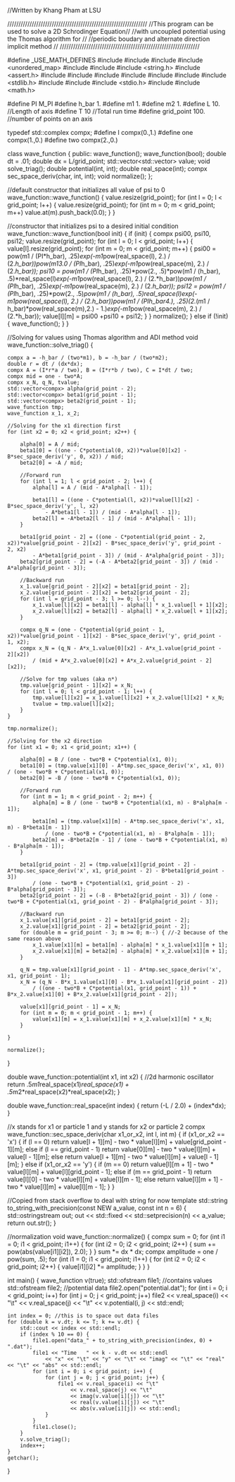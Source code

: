 //Written by Khang Pham at LSU

///////////////////////////////////////////////////////////////
//This program can be used to solve a 2D Schrodinger Equation//
//with uncoupled potential using the Thomas algorithm for    //
//periodic boudary and alternate direction implicit method   //
///////////////////////////////////////////////////////////////

#define _USE_MATH_DEFINES
#include <cmath>
#include <iomanip>
#include <memory>
#include <unordered_map>
#include <utility>
#include <vector>
#include <string.h>
#include <assert.h>
#include <array>
#include <iostream>
#include <complex>
#include <set>
#include <algorithm>
#include <future>
#include <stdlib.h>
#include <cstdlib>
#include <fstream>
#include <stdio.h>
#include <string>
#include <math.h>

#define PI M_PI
#define h_bar 1. 
#define m1 1.
#define m2 1.
#define L 10. //Length of axis
#define T 10  //Total run time
#define grid_point 100. //number of points on an axis

typedef std::complex<double> compx;
#define I compx(0.,1.)
#define one compx(1.,0.)
#define two compx(2.,0.)

class wave_function {
public:
	wave_function();
	wave_function(bool);
	double dt = .01;
	double dx = L/grid_point;
	std::vector<std::vector<compx>> value;
	void solve_triag();
	double potential(int, int);
	double real_space(int);
	compx sec_space_deriv(char, int, int);
	void normalize();
};

//default constructor that initializes all value of psi to 0
wave_function::wave_function() {
	value.resize(grid_point);
	for (int l = 0; l < grid_point; l++) {
		value.resize(grid_point);
		for (int m = 0; m < grid_point; m++)
			value.at(m).push_back(0.0);
	}
}

//constructor that initializes psi to a desired initial condition
wave_function::wave_function(bool init) {
	if (init) {
		compx psi00, psi10, psi12;
		value.resize(grid_point);
		for (int l = 0; l < grid_point; l++) {
			value[l].resize(grid_point);
			for (int m = 0; m < grid_point; m++) {
				psi00 = pow(m1 / (PI*h_bar), .25)*exp(-m1*pow(real_space(l), 2.) / (2.*h_bar))*pow(m1*3.0 / (PI*h_bar), .25)*exp(-m1*pow(real_space(m), 2.) / (2.*h_bar)); 
				psi10 = pow(m1 / (PI*h_bar), .25)*pow(2., .5)*pow(m1 / (h_bar), .5)*real_space(l)*exp(-m1*pow(real_space(l), 2.) / (2.*h_bar))*pow(m1 / (PI*h_bar), .25)*exp(-m1*pow(real_space(m), 2.) / (2.*h_bar));
				psi12 = pow(m1 / (PI*h_bar), .25)*pow(2., .5)*pow(m1 / (h_bar), .5)*real_space(l)*exp(-m1*pow(real_space(l), 2.) / (2.*h_bar))*pow(m1 / (PI*h_bar*4.), .25)*(2.*(m1 / h_bar)*pow(real_space(m),2.) - 1.)*exp(-m1*pow(real_space(m), 2.) / (2.*h_bar));
				value[l][m] = psi00 +psi10 + psi12;
			}
		}
		normalize();
	}
	else if (!init) {
		wave_function();
	}
}



//Solving for values using Thomas algorithm and ADI method
void wave_function::solve_triag() {

	compx a = -h_bar / (two*m1), b = -h_bar / (two*m2);
	double r = dt / (dx*dx);
	compx A = (I*r*a / two), B = (I*r*b / two), C = I*dt / two;
	compx mid = one - two*A;
	compx x_N, q_N, tvalue;
	std::vector<compx> alpha(grid_point - 2);
	std::vector<compx> beta1(grid_point - 1);
	std::vector<compx> beta2(grid_point - 1);
	wave_function tmp; 
	wave_function x_1, x_2; 

	//Solving for the x1 direction first
	for (int x2 = 0; x2 < grid_point; x2++) {

		alpha[0] = A / mid;
		beta1[0] = ((one - C*potential(0, x2))*value[0][x2] - B*sec_space_deriv('y', 0, x2)) / mid;
		beta2[0] = -A / mid;

		//Forward run
		for (int l = 1; l < grid_point - 2; l++) {
			alpha[l] = A / (mid - A*alpha[l - 1]);

			beta1[l] = ((one - C*potential(l, x2))*value[l][x2] - B*sec_space_deriv('y', l, x2)
				- A*beta1[l - 1]) / (mid - A*alpha[l - 1]);
			beta2[l] = -A*beta2[l - 1] / (mid - A*alpha[l - 1]);
		}

		beta1[grid_point - 2] = ((one - C*potential(grid_point - 2, x2))*value[grid_point - 2][x2] - B*sec_space_deriv('y', grid_point - 2, x2)
			- A*beta1[grid_point - 3]) / (mid - A*alpha[grid_point - 3]);
		beta2[grid_point - 2] = (-A - A*beta2[grid_point - 3]) / (mid - A*alpha[grid_point - 3]);

		//Backward run
		x_1.value[grid_point - 2][x2] = beta1[grid_point - 2];
		x_2.value[grid_point - 2][x2] = beta2[grid_point - 2];
		for (int l = grid_point - 3; l >= 0; l--) {
			x_1.value[l][x2] = beta1[l] - alpha[l] * x_1.value[l + 1][x2];
			x_2.value[l][x2] = beta2[l] - alpha[l] * x_2.value[l + 1][x2];
		}

		compx q_N = (one - C*potential(grid_point - 1, x2))*value[grid_point - 1][x2] - B*sec_space_deriv('y', grid_point - 1, x2);
		compx x_N = (q_N - A*x_1.value[0][x2] - A*x_1.value[grid_point - 2][x2])
			/ (mid + A*x_2.value[0][x2] + A*x_2.value[grid_point - 2][x2]);

		//Solve for tmp values (aka n*)
		tmp.value[grid_point - 1][x2] = x_N;
		for (int l = 0; l < grid_point - 1; l++) {
			tmp.value[l][x2] = x_1.value[l][x2] + x_2.value[l][x2] * x_N;
			tvalue = tmp.value[l][x2];
		}
	}

	tmp.normalize();

	//Solving for the x2 direction
	for (int x1 = 0; x1 < grid_point; x1++) {

		alpha[0] = B / (one - two*B + C*potential(x1, 0));
		beta1[0] = (tmp.value[x1][0] - A*tmp.sec_space_deriv('x', x1, 0)) / (one - two*B + C*potential(x1, 0));
		beta2[0] = -B / (one - two*B + C*potential(x1, 0));

		//Forward run
		for (int m = 1; m < grid_point - 2; m++) {
			alpha[m] = B / (one - two*B + C*potential(x1, m) - B*alpha[m - 1]);

			beta1[m] = (tmp.value[x1][m] - A*tmp.sec_space_deriv('x', x1, m) - B*beta1[m - 1])
				/ (one - two*B + C*potential(x1, m) - B*alpha[m - 1]);
			beta2[m] = -B*beta2[m - 1] / (one - two*B + C*potential(x1, m) - B*alpha[m - 1]);
		}

		beta1[grid_point - 2] = (tmp.value[x1][grid_point - 2] - A*tmp.sec_space_deriv('x', x1, grid_point - 2) - B*beta1[grid_point - 3])
			/ (one - two*B + C*potential(x1, grid_point - 2) - B*alpha[grid_point - 3]);
		beta2[grid_point - 2] = (-B - B*beta2[grid_point - 3]) / (one - two*B + C*potential(x1, grid_point - 2) - B*alpha[grid_point - 3]);

		//Backward run
		x_1.value[x1][grid_point - 2] = beta1[grid_point - 2];
		x_2.value[x1][grid_point - 2] = beta2[grid_point - 2];
		for (double m = grid_point - 3; m >= 0; m--) { //-2 because of the same reason above
			x_1.value[x1][m] = beta1[m] - alpha[m] * x_1.value[x1][m + 1];
			x_2.value[x1][m] = beta2[m] - alpha[m] * x_2.value[x1][m + 1];
		}

		q_N = tmp.value[x1][grid_point - 1] - A*tmp.sec_space_deriv('x', x1, grid_point - 1);
		x_N = (q_N - B*x_1.value[x1][0] - B*x_1.value[x1][grid_point - 2])
			/ ((one - two*B + C*potential(x1, grid_point - 1)) + B*x_2.value[x1][0] + B*x_2.value[x1][grid_point - 2]);

		value[x1][grid_point - 1] = x_N;
		for (int m = 0; m < grid_point - 1; m++) {
			value[x1][m] = x_1.value[x1][m] + x_2.value[x1][m] * x_N;
		}

	}

	normalize();
}

double wave_function::potential(int x1, int x2) {
	//2d harmonic oscillator
	return .5*m1*real_space(x1)*real_space(x1) + .5*m2*real_space(x2)*real_space(x2);
}

double wave_function::real_space(int index) {
	return (-L / 2.0) + (index*dx);
}

//x stands for x1 or particle 1 and y stands for x2 or particle 2
compx wave_function::sec_space_deriv(char x1_or_x2, int l, int m) {
	if (x1_or_x2 == 'x') {
		if (l == 0)
			return value[l + 1][m] - two * value[l][m] + value[grid_point - 1][m];
		else if (l == grid_point - 1)
			return value[0][m] - two * value[l][m] + value[l - 1][m];
		else
			return value[l + 1][m] - two * value[l][m] + value[l - 1][m];
	}
	else if (x1_or_x2 == 'y') {
		if (m == 0)
			return value[l][m + 1] - two * value[l][m] + value[l][grid_point - 1];
		else if (m == grid_point - 1)
			return value[l][0] - two * value[l][m] + value[l][m - 1];
		else
			return value[l][m + 1] - two * value[l][m] + value[l][m - 1];
	}
}

//Copied from stack overflow to deal with string for now 
template <typename NEW>
std::string to_string_with_precision(const NEW a_value, const int n = 6)
{
	std::ostringstream out;
	out << std::fixed << std::setprecision(n) << a_value;
	return out.str();
}


//normalization
void wave_function::normalize() {
	compx sum = 0;
	for (int i1 = 0; i1 < grid_point; i1++) {
		for (int i2 = 0; i2 < grid_point; i2++) {
			sum += pow(abs(value[i1][i2]), 2.0);
		}
	}
	sum *= dx * dx;
	compx amplitude = one / pow(sum, .5);
	for (int i1 = 0; i1 < grid_point; i1++) {
		for (int i2 = 0; i2 < grid_point; i2++) {
			value[i1][i2] *= amplitude;
		}
	}
}

int main() {
	wave_function v(true);
	std::ofstream file1; //contains values
	std::ofstream file2; //potential data
	file2.open("potential.dat");
	for (int i = 0; i < grid_point; i++)
		for (int j = 0; j < grid_point; j++)
			file2 << v.real_space(i) << "\t" << v.real_space(j) << "\t" << v.potential(i, j) << std::endl;

	int index = 0; //this is to space out data files
	for (double k = v.dt; k <= T; k += v.dt) {
		std::cout << index << std::endl;
		if (index % 10 == 0) {
			file1.open("data_" + to_string_with_precision(index, 0) + ".dat");
			file1 << "Time   " << k - v.dt << std::endl
				<< "x" << "\t" << "y" << "\t" << "imag" << "\t" << "real" << "\t" << "abs" << std::endl;
			for (int i = 0; i < grid_point; i++) {
				for (int j = 0; j < grid_point; j++) {
					file1 << v.real_space(i) << "\t"
						<< v.real_space(j) << "\t"
						<< imag(v.value[i][j]) << "\t"
						<< real(v.value[i][j]) << "\t"
						<< abs(v.value[i][j]) << std::endl;
				}
			}
			file1.close();
		}
		v.solve_triag();
		index++;
	}
	getchar();
}
